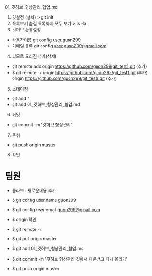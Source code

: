 01_깃허브_형상관리_협업.md

1. 깃설정 (설치) > git init
2. 목록보기 숨김 목록까지 모두 보기 > ls -la
3. 깃허브 환경설정
 - 사용자이름 git config user.guon299
 - 이메일 등록 git config user.guon299@gmail.com


4. 리모트 오리진 추가(삭제)
 - git remote add origin https://github.com/guon299/git_test1.git (추가)
 - $ git remote -v
    origin https://github.com/guon299/git_test1.git (추가)
    origin https://github.com/guon299/git_test1.git (추가)

5. 스테이징
 - git add *
 - git add 01_깃허브_형상관리_협업.md

6. 커밋
 - git commit -m '깃허브 형상관리'

7. 푸쉬
 - git push origin master

8. 확인

# 팀원 
 - 콜라보 : 새로운내용 추가
 - $ git config user.name guon299
 - $ git config user.email guon299@gmail.com
 - $ origin 확인
 - $ git remote -v

 - $ git pull origin master
 - $ git add 01_깃허브_형상관리_협업.md
 - $ git commit -m '깃허브 형상관리 깃에서 다운받고 다시 올리기'
 - $ git push origin master